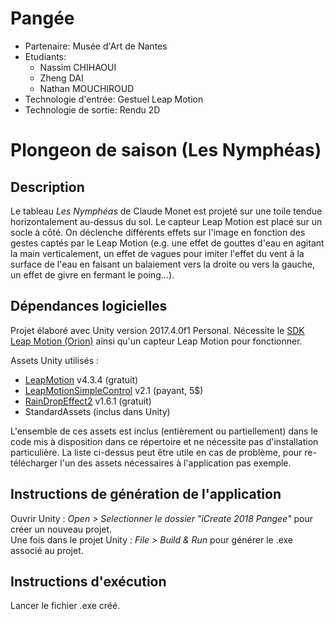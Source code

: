 # Pangée

- Partenaire: Musée d'Art de Nantes
- Etudiants:
  - Nassim CHIHAOUI
  - Zheng DAI
  - Nathan MOUCHIROUD
- Technologie d'entrée: Gestuel Leap Motion
- Technologie de sortie: Rendu 2D

# Plongeon de saison (Les Nymphéas)

## Description

Le tableau _Les Nymphéas_ de Claude Monet est projeté sur une toile tendue horizontalement au-dessus du sol. Le capteur Leap Motion est placé sur un socle à côté. On déclenche différents effets sur l'image en fonction des gestes captés par le Leap Motion (e.g. une effet de gouttes d'eau en agitant la main verticalement, un effet de vagues pour imiter l'effet du vent à la surface de l'eau en faisant un balaiement vers la droite ou vers la gauche, un effet de givre en fermant le poing...).

## Dépendances logicielles

Projet élaboré avec Unity version 2017.4.0f1 Personal.
Nécessite le [SDK Leap Motion (Orion)](https://developer.leapmotion.com/get-started/) ainsi qu'un capteur Leap Motion pour fonctionner.

Assets Unity utilisés :
- [LeapMotion](https://developer.leapmotion.com/unity/#116) v4.3.4 (gratuit)
- [LeapMotionSimpleControl](https://assetstore.unity.com/packages/tools/leap-motion-simple-control-69361) v2.1 (payant, 5$)
- [RainDropEffect2](https://assetstore.unity.com/packages/vfx/shaders/fullscreen-camera-effects/rain-drop-effect-2-59986) v1.6.1 (gratuit)
- StandardAssets (inclus dans Unity)

L'ensemble de ces assets est inclus (entièrement ou partiellement) dans le code mis à disposition dans ce répertoire et ne nécessite pas d'installation particulière. La liste ci-dessus peut être utile en cas de problème, pour re-télécharger l'un des assets nécessaires à l'application pas exemple.

## Instructions de génération de l'application

Ouvrir Unity : _Open > Selectionner le dossier "iCreate 2018 Pangee"_ pour créer un nouveau projet.  
Une fois dans le projet Unity : _File > Build & Run_ pour générer le .exe associé au projet.

## Instructions d'exécution

Lancer le fichier .exe créé.
